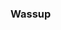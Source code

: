 ### Wassup

<!--
-  I’m currently working at Lowes 
-  I’m currently learning Cybersecurity Principles
-  I ride motorcycles🏍️, play videogames⌨️🖱️, and consume media content like no tommorow🙃.
-->
